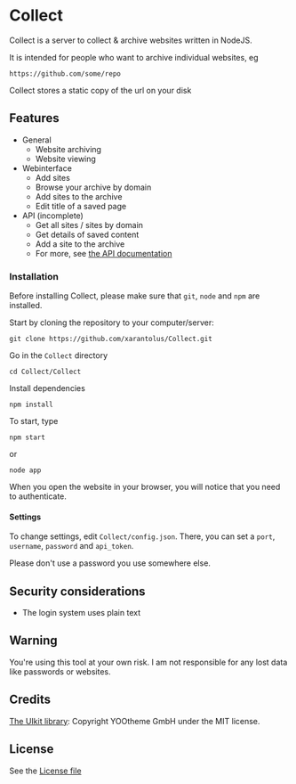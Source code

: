 # CollectCollect is a server to collect & archive websites written in NodeJS.It is intended for people who want to archive individual websites, eg```https://github.com/some/repo```Collect stores a static copy of the url on your disk## Features   * General      * Website archiving      * Website viewing   * Webinterface      * Add sites      * Browse your archive by domain      * Add sites to the archive      * Edit title of a saved page   * API (incomplete)      * Get all sites / sites by domain      * Get details of saved content      * Add a site to the archive	  * For more, see [the API documentation](API_doc.md)### InstallationBefore installing Collect, please make sure that `git`, `node` and `npm` are installed.Start by cloning the repository to your computer/server:```git clone https://github.com/xarantolus/Collect.git```Go in the `Collect` directory```cd Collect/Collect```Install dependencies```npm install```To start, type```npm start```or ```node app```When you open the website in your browser, you will notice that you need to authenticate.#### SettingsTo change settings, edit `Collect/config.json`. There, you can set a `port`, `username`, `password` and `api_token`.Please don't use a password you use somewhere else. ## Security considerations   * The login system uses plain text## WarningYou're using this tool at your own risk. I am not responsible for any lost data like passwords or websites.## Credits   [The UIkit library](https://github.com/uikit/uikit): Copyright YOOtheme GmbH under the MIT license.## LicenseSee the [License file](LICENSE)